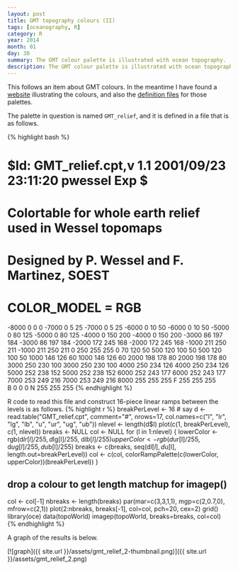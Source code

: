 ```yaml
---
layout: post
title: GMT topography colours (II)
tags: [oceanography, R]
category: R
year: 2014
month: 01
day: 30
summary: The GMT colour palette is illustrated with ocean topography.
description: The GMT colour palette is illustrated with ocean topography.
---
```


This follows an item about GMT colours.  In the meantime I have found a [website](http://www.geos.ed.ac.uk/it/howto/GMT/CPT/palettes.html) illustrating the colours, and also the [definition files](http://www.beamreach.org/maps/gmt/share/cpt) for those palettes.  

The palette in question is named ``GMT_relief``, and it is defined in a file that is as follows.

{% highlight bash %}
#	$Id: GMT_relief.cpt,v 1.1 2001/09/23 23:11:20 pwessel Exp $
#
# Colortable for whole earth relief used in Wessel topomaps
# Designed by P. Wessel and F. Martinez, SOEST
# COLOR_MODEL = RGB
-8000	0	0	0	-7000	0	5	25
-7000	0	5	25	-6000	0	10	50
-6000	0	10	50	-5000	0	80	125
-5000	0	80	125	-4000	0	150	200
-4000	0	150	200	-3000	86	197	184
-3000	86	197	184	-2000	172	245	168
-2000	172	245	168	-1000	211	250	211
-1000	211	250	211	0	250	255	255
0	70	120	50	500	120	100	50
500	120	100	50	1000	146	126	60
1000	146	126	60	2000	198	178	80
2000	198	178	80	3000	250	230	100
3000	250	230	100	4000	250	234	126
4000	250	234	126	5000	252	238	152
5000	252	238	152	6000	252	243	177
6000	252	243	177	7000	253	249	216
7000	253	249	216	8000	255	255	255
F	255	255	255				
B	0	0	0
N	255	255	255
{% endhighlight %}

R code to read this file and construct 16-piece linear ramps between the levels is as follows.
{% highlight r %}
breakPerLevel <- 16 # say
d <- read.table("GMT_relief.cpt", comment="#", nrows=17,
                col.names=c("l", "lr", "lg", "lb",
                            "u", "ur", "ug", "ub"))
nlevel <- length(d$l)
plot(c(1, breakPerLevel), c(1, nlevel))
breaks <- NULL
col <- NULL
for (l in 1:nlevel) {
    lowerColor <- rgb(d$lr[l]/255, d$lg[l]/255, d$lb[l]/255)
    upperColor <- rgb(d$ur[l]/255, d$ug[l]/255, d$ub[l]/255)
    breaks <- c(breaks, seq(d$l[l], d$u[l], length.out=breakPerLevel))
    col <- c(col, colorRampPalette(c(lowerColor, upperColor))(breakPerLevel))
}
## drop a colour to get length matchup for imagep()
col <- col[-1]
nbreaks <- length(breaks)
par(mar=c(3,3,1,1), mgp=c(2,0.7,0), mfrow=c(2,1))
plot(2:nbreaks, breaks[-1], col=col, pch=20, cex=2)
grid()
library(oce)
data(topoWorld)
imagep(topoWorld, breaks=breaks, col=col)
{% endhighlight %}

A graph of the results is below.

[![graph]({{ site.url }}/assets/gmt_relief_2-thumbnail.png)]({{ site.url }}/assets/gmt_relief_2.png)
